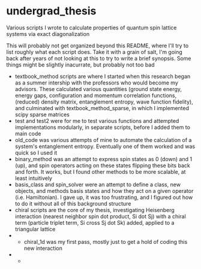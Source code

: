 # undergrad_thesis
Various scripts I wrote to calculate properties of quantum spin lattice systems via exact diagonalization

This will probably not get organized beyond this README, where I'll try to list roughly what each script does. Take it with a grain of salt, I'm going back after years of not looking at this to try to write a brief synopsis. Some things might be slightly inacurrate, but probably not too bad

- textbook_method scripts are where I started when this research began as a summer intership with the professors who would become my advisors. These calculated various quantities (ground state energy, energy gaps, configuration and momentum correlation functions, (reduced) density matrix, entanglement entropy, wave function fidelity), and culminated with textbook_method_sparse, in which I implemented scipy sparse matrices 
- test and test2 were for me to test various functions and attempted implementations modularly, in separate scripts, before I added them to main code
- old_code was various attempts of mine to automate the calculation of a system's entanglement entropy. Eventually one of them worked and was quick so I used it
- binary_method was an attempt to express spin states as 0 (down) and 1 (up), and spin operators acting on these states flipping these bits back and forth. It works, but I found other methods to be more scalable, at least intuitively
- basis_class and spin_solver were an attempt to define a class, new objects, and methods basis states and how they act on a given operator (i.e. Hamiltonian). I gave up, it was too frustrating, and I figured out how to do it without all of this background structure
- chiral scripts are the core of my thesis, investigating Heisenberg interaction (nearest neighbor spin dot product, Si dot Sj) with a chiral term (particle triplet term, Si cross Sj dot Sk) added, applied to a triangular lattice
- - chiral_1d was my first pass, mostly just to get a hold of coding this new interaction
- - 
